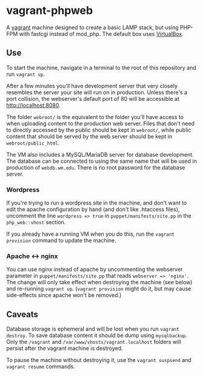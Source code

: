 vagrant-phpweb
==============

A [vagrant](http://www.vagrantup.com) machine designed to create a basic LAMP stack, but using
PHP-FPM with fastcgi instead of mod_php.  The default box uses [VirtualBox](https://www.virtualbox.org/).

## Use

To start the machine, navigate in a terminal to the root of this repository and run `vagrant up`.

After a few minutes you'll have development server that very closely resembles
the server your site will run on in production.  Unless there's a port collision,
the webserver's default port of 80 will be accessible at [http://localhost:8080](http://localhost:8080).

The folder `webroot/` is the equivalent to the folder you'll have access to when
uploading content to the production web server.  Files that don't need to directly
accessed by the public should be kept in `webroot/`, while public content that should
be served by the web server should be kept in `webroot/public_html`.

The VM also includes a MySQL/MariaDB server for database development.  The database
can be connected to using the same name that will be used in production of `webdb.wm.edu`.
There is no root password for the database server.

### Wordpress

If you're trying to run a wordpress site in the machine, and don't want to edit the
apache configuration by hand (and don't like .htaccess files), uncomment the line
`wordpress => true` in `puppet/manifests/site.pp` in the `php_web::vhost` section.

If you already have a running VM when you do this, run the `vagrant provision` command
to update the machine.

### Apache <-> nginx

You can use nginx instead of apache by uncommenting the webserver parameter in
`puppet/manifests/site.pp` that reads `webserver => 'nginx'`.  The change will
only take effect when destroying the machine (see below) and re-running `vagrant up`.
(`vagrant provision` might do it, but may cause side-effects since apache won't
be removed.)

## Caveats

Database storage is ephemeral and will be lost when you run `vagrant destroy`.  To save
database content it should be dump using `mysqlbackup`.  Only the `/vagrant` and 
`/var/www/vhosts/vagrant.localhost` folders will persist after the vagrant machine is 
destroyed.

To pause the machine without destroying it, use the `vagrant suspsend` and `vagrant resume`
commands.
